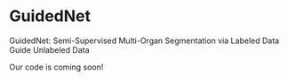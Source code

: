 # GuidedNet
GuidedNet: Semi-Supervised Multi-Organ Segmentation via Labeled Data Guide Unlabeled Data





Our code is coming soon!
